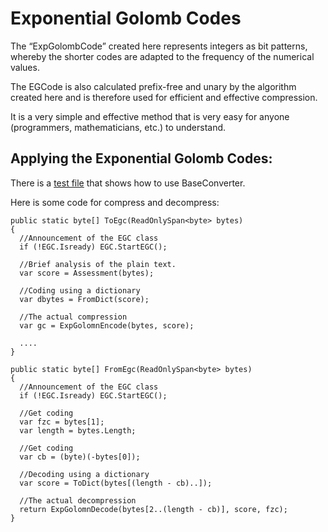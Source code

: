 # Exponential Golomb Codes 

The “ExpGolombCode” created here represents integers as bit patterns, whereby the shorter codes are adapted to the frequency of the numerical values. 

The EGCode is also calculated prefix-free and unary by the algorithm created here and is therefore used for efficient and effective compression. 

It is a very simple and effective method that is very easy for anyone (programmers, mathematicians, etc.) to understand.

## Applying the Exponential Golomb Codes:
There is a [test file](https://github.com/michelenatale/Compress/blob/main/ExponentialGolombCode/Program.cs) that shows how to use BaseConverter.

Here is some code for compress and decompress: 
```
public static byte[] ToEgc(ReadOnlySpan<byte> bytes)
{
  //Announcement of the EGC class
  if (!EGC.Isready) EGC.StartEGC();

  //Brief analysis of the plain text.
  var score = Assessment(bytes); 

  //Coding using a dictionary
  var dbytes = FromDict(score);

  //The actual compression
  var gc = ExpGolomnEncode(bytes, score);

  ....
}
```
```
public static byte[] FromEgc(ReadOnlySpan<byte> bytes)
{
  //Announcement of the EGC class
  if (!EGC.Isready) EGC.StartEGC();

  //Get coding
  var fzc = bytes[1];
  var length = bytes.Length;

  //Get coding
  var cb = (byte)(-bytes[0]);

  //Decoding using a dictionary
  var score = ToDict(bytes[(length - cb)..]);

  //The actual decompression
  return ExpGolomnDecode(bytes[2..(length - cb)], score, fzc);
}
```


